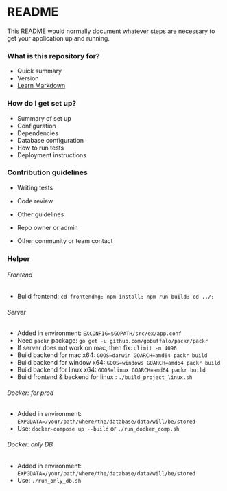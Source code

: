 # README #

This README would normally document whatever steps are necessary to get your application up and running.

### What is this repository for? ###

* Quick summary
* Version
* [Learn Markdown](https://bitbucket.org/tutorials/markdowndemo)

### How do I get set up? ###

* Summary of set up
* Configuration
* Dependencies
* Database configuration
* How to run tests
* Deployment instructions

### Contribution guidelines ###

* Writing tests
* Code review
* Other guidelines


* Repo owner or admin
* Other community or team contact


### Helper ###

###### Frontend ######
* Build frontend: ```cd frontendng; npm install; npm run build; cd ../;```

###### Server ######
* Added in environment: ```EXCONFIG=$GOPATH/src/ex/app.conf```
* Need ```packr``` package: ```go get -u github.com/gobuffalo/packr/packr```
* If server does not work on mac, then fix: ```ulimit -n 4096```
* Build backend for mac x64: ```GOOS=darwin GOARCH=amd64 packr build```
* Build backend for window x64: ```GOOS=windows GOARCH=amd64 packr build```
* Build backend for linux x64: ```GOOS=linux GOARCH=amd64 packr build```
* Build frontend & backend for linux : ```./build_project_linux.sh```

###### Docker: for prod ######
* Added in environment: ```EXPGDATA=/your/path/where/the/database/data/will/be/stored```
* Use: ```docker-compose up --build``` or ```./run_docker_comp.sh```

###### Docker: only DB ######
* Added in environment: ```EXPGDATA=/your/path/where/the/database/data/will/be/stored```
* Use: ```./run_only_db.sh```
